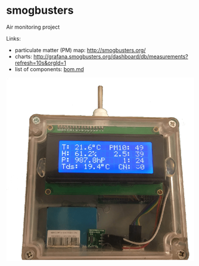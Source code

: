 # smogbusters
Air monitoring project

Links:
 - particulate matter (PM) map: http://smogbusters.org/
 - charts: http://grafana.smogbusters.org/dashboard/db/measurements?refresh=10s&orgId=1
 - list of components: [bom.md](./docs/bom.md)

![smogbusters-prototype](./docs/images/smogbuster-prototype-800px.png)
